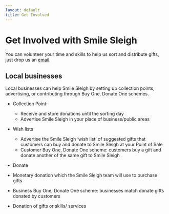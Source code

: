 ```yaml
---
layout: default
title: Get Involved
---
```


# Get Involved with Smile Sleigh

You can volunteer your time and skills to help us sort and distribute gifts, just drop us an [email](mailto:smilesleighteam@gmail.com]).

## Local businesses
Local businesses can help Smile Sleigh by setting up collection points, advertising, or contributing through Buy One, Donate One schemes.

- Collection Point: 
  - Receive and store donations until the sorting day
  - Advertise Smile Sleigh in your place of business/public areas

- Wish lists
  - Advertise the Smile Sleigh ‘wish list’ of suggested gifts that customers can buy and donate to Smile Sleigh at your Point of Sale
  - Customer Buy One, Donate One scheme: customers buy a gift and donate another of the same gift to Smile Sleigh

- Donate
 - Monetary donation which the Smile Sleigh team will use to purchase gifts
 - Business Buy One, Donate One scheme: businesses match donate gifts donated by customers
 - Donation of gifts or skills/ services
